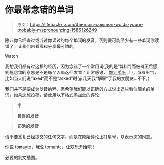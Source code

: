 # 你最常念错的单词

> 原文：<https://lifehacker.com/the-most-common-words-youre-probably-mispronouncing-1586326249>

除非你已经查过或听过你读过的每个单词的发音，否则很可能至少有一些单词你读错了。让我们来看看和分享最可怕的。

Watch

我想我们都有过这样的经历，因为念错了一个常用词(我的是“焊料”)而被纠正后感到尴尬你的意思是不是每个人都这样发音？非常感谢， [诡异英语](http://english.stackexchange.com/questions/19990/what-is-the-correct-pronunciation-of-the-word-solder) ！)，或者生气，比如当人们说“axed”而不是“asked”时(前几天我“解雇”了我的女朋友...不不。)

我们并不是要成为发音纳粹，但希望我们能以正确的方式说出这些看似简单的单词。如果您想投稿，请使用以下格式添加您的评论:

> **字**
> 
> **错误的发音**

> **正确的发音**

请不要重复已经提交的任何文字，而是在原始评论上打星号，以表示您的同意。

你说 tomayto，我说 tomahto，让欢乐开始吧！

必要的凯文插图。